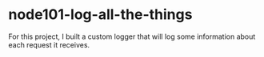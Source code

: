 # node101-log-all-the-things
For this project, I built a custom logger that will log some information about each request it receives. 
